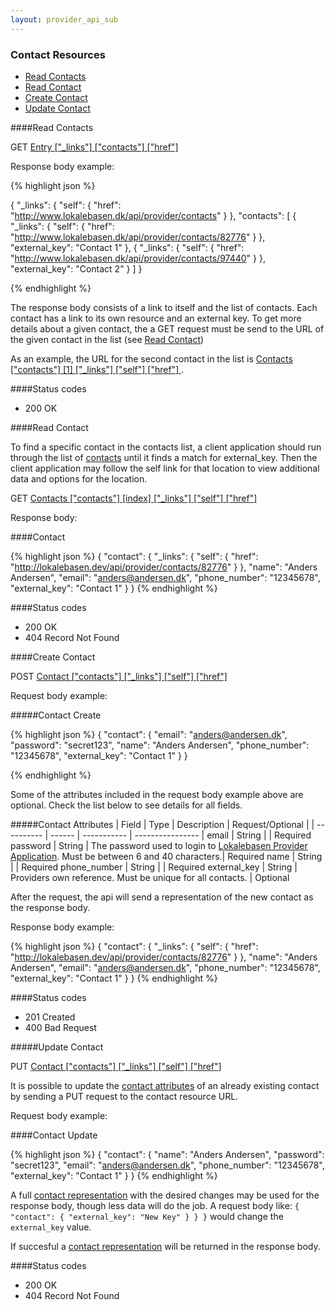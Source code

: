 ```yaml
---
layout: provider_api_sub
---
```

### Contact Resources

* [Read Contacts](#read_contacts)
* [Read Contact](#read_contact)
* [Create Contact](#create_contact)
* [Update Contact](#update_contact)

####<a id="read_contacts">Read Contacts</a>

GET [Entry \["_links"\] \["contacts"\] \["href"\] ](/provider_api.html#entry_locations)

Response body example:

{% highlight json %}

{
    "_links": {
        "self": {
            "href": "http://www.lokalebasen.dk/api/provider/contacts"
        }
    },
    "contacts": [
        {
            "_links": {
                "self": {
                    "href": "http://www.lokalebasen.dk/api/provider/contacts/82776"
                }
            },
            "external_key": "Contact 1"
        },
        {
            "_links": {
                "self": {
                    "href": "http://www.lokalebasen.dk/api/provider/contacts/97440"
                }
            },
            "external_key": "Contact 2"
        }
    ]
}

{% endhighlight %}

The response body consists of a link to itself and the list of contacts. Each contact has a link to its own resource and an external key. To get more details about a given contact, the a GET request must be send to the URL of the given contact in the list (see [Read Contact](#read_contact))

As an example, the URL for the second contact in the list is [ Contacts \["contacts"\] \[1\] \["_links"\] \["self"\] \["href"\] ](#read_contacts).

####Status codes
* 200 OK




####<a id="read_contact">Read Contact</a>

To find a specific contact in the contacts list, a client application should
run through the list of [contacts](#contact_list) until it finds a match
for external_key. Then the client application may follow the self link for
that location to view additional data and options for the location.

GET [ Contacts \["contacts"\] \[index\] \["_links"\] \["self"\] \["href"\] ](#contact_list)

Response body:

####Contact
<a id="contact"></a>

{% highlight json %}
{
    "contact": {
        "_links": {
            "self": {
                "href": "http://lokalebasen.dev/api/provider/contacts/82776"
            }
        },
        "name": "Anders Andersen",
        "email": "anders@andersen.dk",
        "phone_number": "12345678",
        "external_key": "Contact 1"
    }
}
{% endhighlight %}

####Status codes
* 200 OK
* 404 Record Not Found


####<a id="create_contact">Create Contact</a>

POST [ Contact \["contacts"\] \["_links"\] \["self"\] \["href"\] ](#contact_list)

Request body example:

#####Contact Create
<a id="contact_create_request"></a>

{% highlight json %}
{
    "contact": {
        "email": "anders@andersen.dk",
        "password": "secret123",
        "name": "Anders Andersen",
        "phone_number": "12345678",
        "external_key": "Contact 1"
    }
}

{% endhighlight %}

Some of the attributes included in the request body example above are optional.
Check the list below to see details for all fields.

#####<a id="contact_attributes">Contact Attributes</a>
| Field      | Type   | Description | Request/Optional |
| ---------- | ------ | ----------- | ---------------- |
email        | String |             | Required
password     | String | The password used to login to [Lokalebasen Provider Application](http://www.lokalebasen.dk/login). Must be between 6 and 40 characters.| Required
name         | String |             | Required
phone_number | String |             | Required
external_key | String | Providers own reference. Must be unique for all contacts. | Optional

After the request, the api will send a representation of the new contact as the response body.

Response body example:

{% highlight json %}
{
    "contact": {
        "_links": {
            "self": {
                "href": "http://lokalebasen.dev/api/provider/contacts/82776"
            }
        },
        "name": "Anders Andersen",
        "email": "anders@andersen.dk",
        "phone_number": "12345678",
        "external_key": "Contact 1"
    }
}
{% endhighlight %}

####Status codes
* 201 Created
* 400 Bad Request



#####<a id="update_contact">Update Contact</a>

PUT [ Contact \["contacts"\] \["_links"\] \["self"\] \["href"\] ](#contact)

It is possible to update the [contact attributes](#contact_attributes) of an already existing contact by sending a PUT request to the contact resource URL.

Request body example:

####Contact Update
<a id="contact_update"></a>

{% highlight json %}
{
    "contact": {
        "name": "Anders Andersen",
        "password": "secret123",
        "email": "anders@andersen.dk",
        "phone_number": "12345678",
        "external_key": "Contact 1"
    }
}
{% endhighlight %}

A full [contact representation](#contact) with the desired changes may be
used for the response body, though less data will do the job.
A request body like: `{ "contact": { "external_key": "New Key" } } }` would
change the `external_key` value.

If succesful a [contact representation](#contact) will be returned in the
response body.

####Status codes
* 200 OK
* 404 Record Not Found
